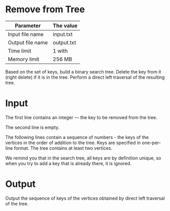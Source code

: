 # Remove from Tree

| Parameter | The value |
| -------------------- | ------------- |
| Input file name | input.txt |
| Output file name | output.txt |
| Time limit | 1 with |
| Memory limit | 256 MB |

Based on the set of keys, build a binary search tree. Delete the key from it (right delete) if it is in the tree. Perform a direct left traversal of the resulting tree.

# Input
The first line contains an integer — the key to be removed from the tree.</br>

The second line is empty.</br>

The following lines contain a sequence of numbers - the keys of the vertices in the order of addition to the tree. Keys are specified in one-per-line format. The tree contains at least two vertices.</br>

We remind you that in the search tree, all keys are by definition unique, so when you try to add a key that is already there, it is ignored.</br>

# Output
Output the sequence of keys of the vertices obtained by direct left traversal of the tree.</br>
